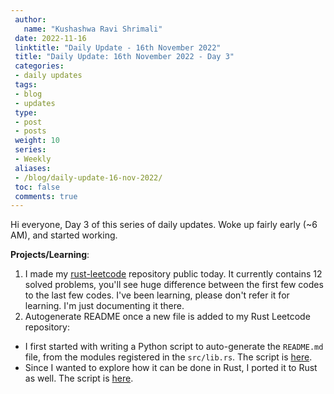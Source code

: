 ```yaml
---
 author:
   name: "Kushashwa Ravi Shrimali"
 date: 2022-11-16
 linktitle: "Daily Update - 16th November 2022"
 title: "Daily Update: 16th November 2022 - Day 3"
 categories:
 - daily updates
 tags:
 - blog
 - updates
 type:
 - post
 - posts
 weight: 10
 series:
 - Weekly
 aliases:
 - /blog/daily-update-16-nov-2022/
 toc: false
 comments: true
---
```


Hi everyone, Day 3 of this series of daily updates. Woke up fairly early (~6 AM), and started working.

**Projects/Learning**:

1. I made my [rust-leetcode](https://github.com/krshrimali/rust-leetcode/) repository public today. It currently contains 12 solved problems, you'll see huge difference between the first few codes to the last few codes. I've been learning, please don't refer it for learning. I'm just documenting it there.
2. Autogenerate README once a new file is added to my Rust Leetcode repository:
* I first started with writing a Python script to auto-generate the `README.md` file, from the modules registered in the `src/lib.rs`. The script is [here](https://github.com/krshrimali/rust-leetcode/blob/main/update_readme.py).
* Since I wanted to explore how it can be done in Rust, I ported it to Rust as well. The script is [here](https://github.com/krshrimali/rust-leetcode/blob/main/src/main.rs).

